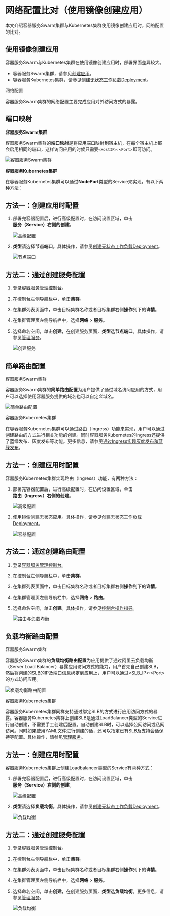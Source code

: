 # 网络配置比对（使用镜像创建应用）

本文介绍容器服务Swarm集群与Kubernetes集群使用镜像创建应用时，网络配置的比对。

## 使用镜像创建应用

容器服务Swarm与Kubernetes集群在使用镜像创建应用时，部署界面差异较大。

-   容器服务Swarm集群，请参见[创建应用](/cn.zh-CN/用户指南/应用管理/创建应用.md)。
-   容器服务Kubernetes集群，请参见[创建无状态工作负载Deployment](/cn.zh-CN/Kubernetes集群用户指南/应用/工作负载/创建无状态工作负载Deployment.md)。

网络配置

容器服务Swarm集群的网络配置主要完成应用对外访问方式的暴露。

## 端口映射

**容器服务Swarm集群**

容器服务Swarm集群的**端口映射**是将应用端口映射到宿主机，在每个宿主机上都会启用相同的端口，这样访问应用的时候只需要`<HostIP>:<Port>`即可访问。

![容器服务Swarm集群](https://static-aliyun-doc.oss-accelerate.aliyuncs.com/assets/img/zh-CN/2863659951/p35343.png)

**容器服务Kubernetes集群**

在容器服务Kubernetes集群可以通过**NodePort**类型的Service来实现，有以下两种方法：

## 方法一：创建应用时配置

1.  部署完容器配置后，进行高级配置时，在访问设置区域，单击**服务（Service）**右侧的**创建**。

    ![高级配置](https://static-aliyun-doc.oss-accelerate.aliyuncs.com/assets/img/zh-CN/3863659951/p35379.png)

2.  **类型**请选择**节点端口**。具体操作，请参见[创建无状态工作负载Deployment](/cn.zh-CN/Kubernetes集群用户指南/应用/工作负载/创建无状态工作负载Deployment.md)。

    ![节点端口](https://static-aliyun-doc.oss-accelerate.aliyuncs.com/assets/img/zh-CN/2863659951/p35381.png)


## 方法二：通过创建服务配置

1.  登录[容器服务管理控制台](https://cs.console.aliyun.com)。

2.  在控制台左侧导航栏中，单击**集群**。

3.  在集群列表页面中，单击目标集群名称或者目标集群右侧**操作**列下的**详情**。

4.  在集群管理页左侧导航栏中，选择**网络** \> **服务**。

5.  选择命名空间，单击**创建**，在创建服务页面，**类型**选**节点端口**。具体操作，请参见[管理服务](/cn.zh-CN/Kubernetes集群用户指南/网络/Service管理/管理服务.md)。

    ![创建服务](https://static-aliyun-doc.oss-accelerate.aliyuncs.com/assets/img/zh-CN/2863659951/p35387.png)


## 简单路由配置

容器服务Swarm集群

容器服务Swarm集群的**简单路由配置**为用户提供了通过域名访问应用的方式，用户可以选择使用容器服务提供的域名也可以自定义域名。

![简单路由配置](https://static-aliyun-doc.oss-accelerate.aliyuncs.com/assets/img/zh-CN/2863659951/p35393.png)

容器服务Kubernetes集群

在容器服务Kubernetes集群可以通过路由（Ingress）功能来实现，用户可以通过创建路由的方式进行相关功能的创建。同时容器服务Kubernetes的Ingress还提供了蓝绿发布、灰度发布等功能。更多信息，请参见[通过Ingress实现灰度发布和蓝绿发布](/cn.zh-CN/Kubernetes集群用户指南/网络/Ingress管理/通过Ingress实现灰度发布和蓝绿发布.md)。

## 方法一：创建应用时配置

容器服务Kubernetes集群实现路由（Ingress）功能，有两种方法：

1.  部署完容器配置后，进行高级配置时，在访问设置区域，单击**路由（Ingress）**右侧的**创建**。

    ![高级配置](https://static-aliyun-doc.oss-accelerate.aliyuncs.com/assets/img/zh-CN/2863659951/p35395.png)

2.  使用镜像创建无状态应用。具体操作，请参见[创建无状态工作负载Deployment](/cn.zh-CN/Kubernetes集群用户指南/应用/工作负载/创建无状态工作负载Deployment.md)。

    ![容器配置](https://static-aliyun-doc.oss-accelerate.aliyuncs.com/assets/img/zh-CN/2863659951/p35397.png)


## 方法二：通过创建路由配置

1.  登录[容器服务管理控制台](https://cs.console.aliyun.com)。

2.  在控制台左侧导航栏中，单击**集群**。

3.  在集群列表页面中，单击目标集群名称或者目标集群右侧**操作**列下的**详情**。

4.  在集群管理页左侧导航栏中，选择**网络** \> **路由**。

5.  选择命名空间，单击**创建**。具体操作，请参见[控制台操作指导](/cn.zh-CN/Kubernetes集群用户指南/网络/Ingress管理/创建Ingress路由.md)。

    ![路由与负载均衡](https://static-aliyun-doc.oss-accelerate.aliyuncs.com/assets/img/zh-CN/2863659951/p35397.png)


## 负载均衡路由配置

容器服务Swarm集群

容器服务Swarm集群的**负载均衡路由配置**为应用提供了通过阿里云负载均衡（Server Load Balancer）暴露应用访问方式的能力，用户首先自己创建SLB，然后将创建的SLB的IP及端口信息绑定到应用上，用户可以通过<SLB\_IP\>:<Port\>的方式访问应用。

![负载均衡路由配置](https://static-aliyun-doc.oss-accelerate.aliyuncs.com/assets/img/zh-CN/3863659951/p35439.png)

容器服务Kubernetes集群

容器服务Kubernetes集群同样支持通过绑定SLB的方式进行应用访问方式的暴露。容器服务Kubernetes集群上创建SLB是通过LoadBalancer类型的Service进行自动创建，不需要手工创建后配置。自动创建SLB时，可以选择公网访问或私网访问。同时如果使用YAML文件进行创建的话，还可以指定已有SLB及支持会话保持等配置。具体操作，请参见[管理服务](/cn.zh-CN/Kubernetes集群用户指南/网络/Service管理/管理服务.md)。

## 方法一：创建应用时配置

容器服务Kubernetes集群上创建Loadbalancer类型的Service有两种方式：

1.  部署完容器配置后，进行高级配置时，在访问设置区域，单击**服务（Service）**右侧的**创建**。

    ![高级配置](https://static-aliyun-doc.oss-accelerate.aliyuncs.com/assets/img/zh-CN/3863659951/p35379.png)

2.  **类型**请选择**负载均衡**。具体操作，请参见[创建无状态工作负载Deployment](/cn.zh-CN/Kubernetes集群用户指南/应用/工作负载/创建无状态工作负载Deployment.md)。

    ![负载均衡](https://static-aliyun-doc.oss-accelerate.aliyuncs.com/assets/img/zh-CN/3863659951/p35440.png)


## 方法二：通过创建服务配置

1.  登录[容器服务管理控制台](https://cs.console.aliyun.com)。

2.  在控制台左侧导航栏中，单击**集群**。

3.  在集群列表页面中，单击目标集群名称或者目标集群右侧**操作**列下的**详情**。

4.  在集群管理页左侧导航栏中，选择**网络** \> **服务**。

5.  选择命名空间，单击**创建**，在创建服务页面，**类型**选**负载均衡**。更多信息，请参见[管理服务](/cn.zh-CN/Kubernetes集群用户指南/网络/Service管理/管理服务.md)。

    ![负载均衡](https://static-aliyun-doc.oss-accelerate.aliyuncs.com/assets/img/zh-CN/3863659951/p35441.png)



